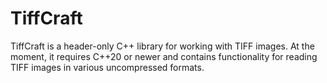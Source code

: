 # TiffCraft

TiffCraft is a header-only C++ library for working with TIFF images. At the
moment, it requires C++20 or newer and contains functionality for reading TIFF
images in various uncompressed formats.
